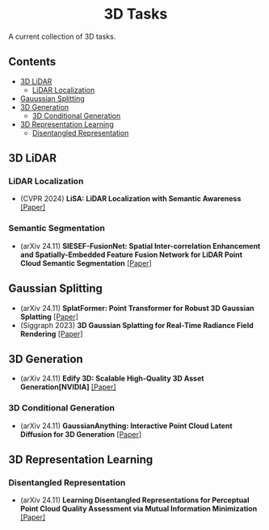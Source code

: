
<h1 align="center">
3D Tasks
</h1>

A current collection of 3D tasks.


## Contents

- [3D LiDAR](#3d-lidar)
    - [LiDAR Localization](#lidar-localization)
- [Gauussian Splitting](#gaussian-splitting)
- [3D Generation](#3d-generation)
    - [3D Conditional Generation](#3d-conditional-generation)
- [3D Representation Learning](#3d-representation-learning)
    - [Disentangled Representation](#disentangled-representation)

## 3D LiDAR

### LiDAR Localization
- (CVPR 2024) **LiSA: LiDAR Localization with Semantic Awareness** [[Paper]](https://openaccess.thecvf.com/content/CVPR2024/papers/Yang_LiSA_LiDAR_Localization_with_Semantic_Awareness_CVPR_2024_paper.pdf)

### Semantic Segmentation
- (arXiv 24.11) **SIESEF-FusionNet: Spatial Inter-correlation Enhancement and Spatially-Embedded Feature Fusion Network for LiDAR Point Cloud Semantic Segmentation** [[Paper]](https://arxiv.org/pdf/2411.06991)


## Gaussian Splitting
- (arXiv 24.11) **SplatFormer: Point Transformer for Robust 3D Gaussian Splatting** [[Paper]](https://arxiv.org/abs/2411.06390)
- (Siggraph 2023) **3D Gaussian Splatting for Real-Time Radiance Field Rendering** [[Paper]](https://arxiv.org/abs/2308.04079)


## 3D Generation
- (arXiv 24.11) **Edify 3D: Scalable High-Quality 3D Asset Generation[NVIDIA]**  [[Paper]](https://arxiv.org/pdf/2411.07135)

### 3D Conditional Generation
- (arXiv 24.11) **GaussianAnything: Interactive Point Cloud Latent Diffusion for 3D Generation** [[Paper]](https://arxiv.org/pdf/2411.08033)


## 3D Representation Learning

### Disentangled Representation
- (arXiv 24.11) **Learning Disentangled Representations for Perceptual Point Cloud Quality Assessment via Mutual Information Minimization** [[Paper]](https://arxiv.org/pdf/2411.07936)
